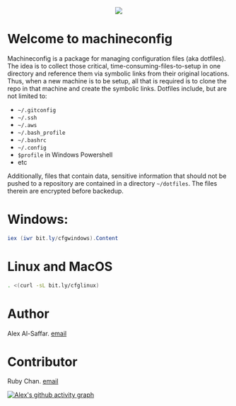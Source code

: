 
<p align="center">

<a href="https://github.com/thisismygitrepo/machineconfig/commits">
<img src="https://img.shields.io/github/commit-activity/m/thisismygitrepo/machineconfig" />
</a>

</p>


# Welcome to machineconfig

Machineconfig is a package for managing configuration files (aka dotfiles). The idea is to collect those critical, time-consuming-files-to-setup in one directory and reference them via symbolic links from their original locations. Thus, when a new machine is to be setup, all that is required is to clone the repo in that machine and create the symbolic links.
Dotfiles include, but are not limited to:
* `~/.gitconfig`
* `~/.ssh`
* `~/.aws`
* `~/.bash_profile`
* `~/.bashrc`
* `~/.config`
* `$profile` in Windows Powershell
* etc


Additionally, files that contain data, sensitive information that should not be pushed to a repository are contained in a directory `~/dotfiles`. The files therein are encrypted before backedup.


# Windows:

```powershell
iex (iwr bit.ly/cfgwindows).Content
```

# Linux and MacOS

```bash
. <(curl -sL bit.ly/cfglinux)
```


# Author
Alex Al-Saffar. [email](mailto:programmer@usa.com)

# Contributor
Ruby Chan. [email](mailto:ruby.chan@sa.gov.au)


[![Alex's github activity graph](https://github-readme-activity-graph.vercel.app/graph?username=thisismygitrepo)](https://github.com/ashutosh00710/github-readme-activity-graph)


